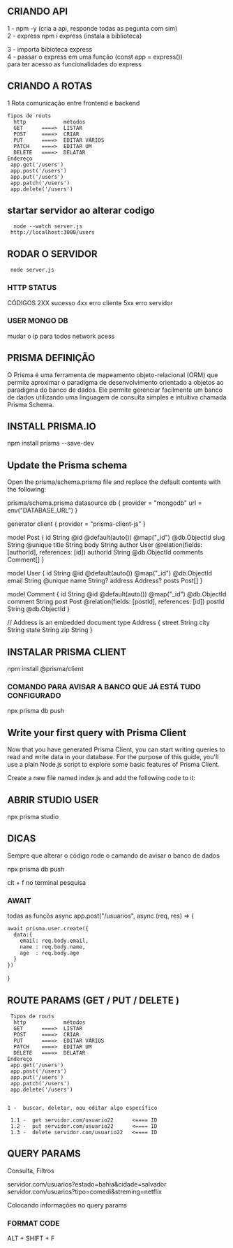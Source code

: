 ## CRIANDO API    

  1 - npm -y  (cria a api, responde todas as pegunta com sim)       
  2 - express npm i express (instala a biblioteca)
  
  3 - importa bibioteca express   
  4 - passar o express em uma função (const app = express())  
      para ter acesso as funcionalidades do express   

  ## CRIANDO A ROTAS  
  1 Rota comunicação entre frontend e backend 

    Tipos de routs 
      http            métodos 
      GET      ====>  LISTAR
      POST     ====>  CRIAR
      PUT      ====>  EDITAR VÁRIOS
      PATCH    ====>  EDITAR UM
      DELETE   ====>  DELATAR
    Endereço 
     app.get('/users')  
     app.post('/users') 
     app.put('/users')
     app.patch('/users')  
     app.delete('/users')
## startar servidor ao alterar codigo 
      node --watch server.js
     http://localhost:3000/users

## RODAR O SERVIDOR 
     node server.js 

 ### HTTP STATUS 

   CÓDIGOS 
   2XX sucesso
   4xx erro cliente
   5xx erro servidor
 

### USER MONGO DB
  

  mudar o ip para todos network acess
## PRISMA DEFINIÇÃO

O Prisma é uma ferramenta de mapeamento objeto-relacional (ORM) que permite aproximar o paradigma de desenvolvimento orientado a objetos ao paradigma do banco de dados. Ele permite gerenciar facilmente um banco de dados utilizando uma linguagem de consulta simples e intuitiva chamada Prisma Schema.
 ## INSTALL PRISMA.IO 

 npm install prisma --save-dev
      
## Update the Prisma schema
Open the prisma/schema.prisma file and replace the default contents with the following:

prisma/schema.prisma
datasource db {
provider = "mongodb"
url      = env("DATABASE_URL")
}

generator client {
  provider = "prisma-client-js"
}

model Post {
  id       String    @id @default(auto()) @map("_id") @db.ObjectId
  slug     String    @unique
  title    String
  body     String
  author   User      @relation(fields: [authorId], references: [id])
  authorId String    @db.ObjectId
  comments Comment[]
}

model User {
  id      String   @id @default(auto()) @map("_id") @db.ObjectId
  email   String   @unique
  name    String?
  address Address?
  posts   Post[]
}

model Comment {
  id      String @id @default(auto()) @map("_id") @db.ObjectId
  comment String
  post    Post   @relation(fields: [postId], references: [id])
  postId  String @db.ObjectId
}

// Address is an embedded document
type Address {
  street String
  city   String
  state  String
  zip    String
}


## INSTALAR PRISMA CLIENT 

npm install @prisma/client


### COMANDO PARA AVISAR A BANCO QUE JÁ ESTÁ TUDO CONFIGURADO

npx prisma db push 

## Write your first query with Prisma Client
Now that you have generated Prisma Client, you can start writing queries to read and write data in your database. For the purpose of this guide, you'll use a plain Node.js script to explore some basic features of Prisma Client.

Create a new file named index.js and add the following code to it:


## ABRIR STUDIO USER 
npx prisma studio 


## DICAS 
 Sempre que alterar o código rode o camando de avisar o banco de dados

 npx prisma db push 

 clt + f no terminal pesquisa
 
  ### AWAIT 

  todas as funçõs async 
  app.post("/usuarios", async (req, res) => {
  
    await prisma.user.create({  
      data:{
        email: req.body.email,
        name : req.body.name,    
        age  : req.body.age
      }
    })
  }

  ## ROUTE PARAMS (GET  / PUT / DELETE )  

     Tipos de routs 
      http            métodos 
      GET      ====>  LISTAR
      POST     ====>  CRIAR
      PUT      ====>  EDITAR VÁRIOS
      PATCH    ====>  EDITAR UM
      DELETE   ====>  DELATAR
    Endereço 
     app.get('/users')  
     app.post('/users') 
     app.put('/users')
     app.patch('/users')  
     app.delete('/users') 


    1 -  buscar, deletar, oou editar algo específico  

     1.1 -  get servidor.com/usuario22      <==== ID 
     1.2 -  put servidor.com/usuario22      <==== ID 
     1.3 -  delete servidor.com/usuario22   <==== ID        


## QUERY PARAMS
Consulta, Filtros

servidor.com/usuarios?estado=bahia&cidade=salvador
servidor.com/usuarios?tipo=comedi&streming=netflix


Colocando informações no query params



 ### FORMAT CODE 
  ALT + SHIFT + F

